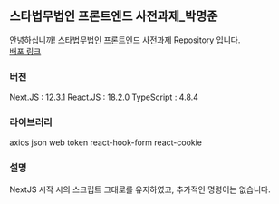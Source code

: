 ## 스타법무법인 프론트엔드 사전과제\_박명준

안녕하십니까! 스타법무법인 프론트엔드 사전과제 Repository 입니다.  
[배포 링크](https://starlawfirm-project.vercel.app/)

### 버전

Next.JS : 12.3.1
React.JS : 18.2.0
TypeScript : 4.8.4

### 라이브러리

axios
json web token
react-hook-form
react-cookie

### 설명

NextJS 시작 시의 스크립트 그대로를 유지하였고, 추가적인 명령어는 없습니다.
